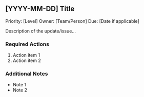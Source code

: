 ## [YYYY-MM-DD] Title
   Priority: [Level]
   Owner: [Team/Person]
   Due: [Date if applicable]

   Description of the update/issue...

   ### Required Actions
   1. Action item 1
   2. Action item 2

   ### Additional Notes
   - Note 1
   - Note 2